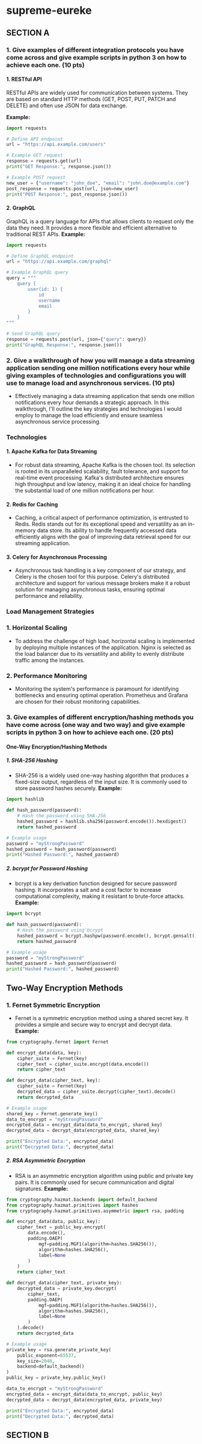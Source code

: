 # supreme-eureke
## SECTION A
### 1. Give examples of different integration protocols you have come across and give example scripts in python 3 on how to achieve each one. (10 pts)
#### 1. RESTful API
RESTful APIs are widely used for communication between systems. They are based on standard HTTP methods (GET, POST, PUT, PATCH and DELETE) and often use JSON for data exchange.

**Example:**
```python
import requests

# Define API endpoint
url = "https://api.example.com/users"

# Example GET request
response = requests.get(url)
print("GET Response:", response.json())

# Example POST request
new_user = {"username": "john_doe", "email": "john.doe@example.com"}
post_response = requests.post(url, json=new_user)
print("POST Response:", post_response.json())
```

#### 2. GraphQL
GraphQL is a query language for APIs that allows clients to request only the data they need. It provides a more flexible and efficient alternative to traditional REST APIs.
**Example:**
```python
import requests

# Define GraphQL endpoint
url = "https://api.example.com/graphql"

# Example GraphQL query
query = """
    query {
        user(id: 1) {
            id
            username
            email
        }
    }
"""

# Send GraphQL query
response = requests.post(url, json={"query": query})
print("GraphQL Response:", response.json())
```

### 2. Give a walkthrough of how you will manage a data streaming application sending one million notifications every hour while giving examples of technologies and configurations you will use to manage load and asynchronous services. (10 pts)
- Effectively managing a data streaming application that sends one million notifications every hour demands a strategic approach. In this walkthrough, I'll outline the key strategies and technologies I would employ to manage the load efficiently and ensure seamless asynchronous service processing.

### Technologies
#### 1. Apache Kafka for Data Streaming
- For robust data streaming, Apache Kafka is the chosen tool. Its selection is rooted in its unparalleled scalability, fault tolerance, and support for real-time event processing. Kafka's distributed architecture ensures high throughput and low latency, making it an ideal choice for handling the substantial load of one million notifications per hour.
#### 2. Redis for Caching
- Caching, a critical aspect of performance optimization, is entrusted to Redis. Redis stands out for its exceptional speed and versatility as an in-memory data store. Its ability to handle frequently accessed data efficiently aligns with the goal of improving data retrieval speed for our streaming application.
#### 3. Celery for Asynchronous Processing
- Asynchronous task handling is a key component of our strategy, and Celery is the chosen tool for this purpose. Celery's distributed architecture and support for various message brokers make it a robust solution for managing asynchronous tasks, ensuring optimal performance and reliability.

### Load Management Strategies
### 1. Horizontal Scaling
- To address the challenge of high load, horizontal scaling is implemented by deploying multiple instances of the application. Nginx is selected as the load balancer due to its versatility and ability to evenly distribute traffic among the instances.
### 2. Performance Monitoring
- Monitoring the system's performance is paramount for identifying bottlenecks and ensuring optimal operation. Prometheus and Grafana are chosen for their robust monitoring capabilities.

### 3. Give examples of different encryption/hashing methods you have come across (one way and two way) and give example scripts in python 3 on how to achieve each one. (20 pts)
#### One-Way Encryption/Hashing Methods

##### 1. SHA-256 Hashing
- SHA-256 is a widely used one-way hashing algorithm that produces a fixed-size output, regardless of the input size. It is commonly used to store password hashes securely.
**Example:**
```python
import hashlib

def hash_password(password):
    # Hash the password using SHA-256
    hashed_password = hashlib.sha256(password.encode()).hexdigest()
    return hashed_password

# Example usage
password = "myStrongPassword"
hashed_password = hash_password(password)
print("Hashed Password:", hashed_password)
```

##### 2. bcrypt for Password Hashing
- bcrypt is a key derivation function designed for secure password hashing. It incorporates a salt and a cost factor to increase computational complexity, making it resistant to brute-force attacks.
**Example:**
```python
import bcrypt

def hash_password(password):
    # Hash the password using bcrypt
    hashed_password = bcrypt.hashpw(password.encode(), bcrypt.gensalt())
    return hashed_password

# Example usage
password = "myStrongPassword"
hashed_password = hash_password(password)
print("Hashed Password:", hashed_password)
```

## Two-Way Encryption Methods
### 1. Fernet Symmetric Encryption
- Fernet is a symmetric encryption method using a shared secret key. It provides a simple and secure way to encrypt and decrypt data.
**Example:**
```python
from cryptography.fernet import Fernet

def encrypt_data(data, key):
    cipher_suite = Fernet(key)
    cipher_text = cipher_suite.encrypt(data.encode())
    return cipher_text

def decrypt_data(cipher_text, key):
    cipher_suite = Fernet(key)
    decrypted_data = cipher_suite.decrypt(cipher_text).decode()
    return decrypted_data

# Example usage
shared_key = Fernet.generate_key()
data_to_encrypt = "myStrongPassword"
encrypted_data = encrypt_data(data_to_encrypt, shared_key)
decrypted_data = decrypt_data(encrypted_data, shared_key)

print("Encrypted Data:", encrypted_data)
print("Decrypted Data:", decrypted_data)
```

##### 2. RSA Asymmetric Encryption
- RSA is an asymmetric encryption algorithm using public and private key pairs. It is commonly used for secure communication and digital signatures.
**Example:**
```python
from cryptography.hazmat.backends import default_backend
from cryptography.hazmat.primitives import hashes
from cryptography.hazmat.primitives.asymmetric import rsa, padding

def encrypt_data(data, public_key):
    cipher_text = public_key.encrypt(
        data.encode(),
        padding.OAEP(
            mgf=padding.MGF1(algorithm=hashes.SHA256()),
            algorithm=hashes.SHA256(),
            label=None
        )
    )
    return cipher_text

def decrypt_data(cipher_text, private_key):
    decrypted_data = private_key.decrypt(
        cipher_text,
        padding.OAEP(
            mgf=padding.MGF1(algorithm=hashes.SHA256()),
            algorithm=hashes.SHA256(),
            label=None
        )
    ).decode()
    return decrypted_data

# Example usage
private_key = rsa.generate_private_key(
    public_exponent=65537,
    key_size=2048,
    backend=default_backend()
)
public_key = private_key.public_key()

data_to_encrypt = "myStrongPassword"
encrypted_data = encrypt_data(data_to_encrypt, public_key)
decrypted_data = decrypt_data(encrypted_data, private_key)

print("Encrypted Data:", encrypted_data)
print("Decrypted Data:", decrypted_data)
```
## SECTION B
